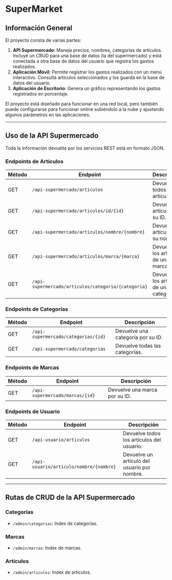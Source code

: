 # SuperMarket

## Información General

El proyecto consta de varias partes:
1. **API Supermercado**: Maneja precios, nombres, categorías de artículos. Incluye un CRUD para una base de datos (la del supermercado) y está conectada a otra base de datos del usuario que registra los gastos realizados.
2. **Aplicación Móvil**: Permite registrar los gastos realizados con un menú interactivo. Consulta artículos seleccionados y los guarda en la base de datos del usuario.
3. **Aplicación de Escritorio**: Genera un gráfico representando los gastos registrados en porcentaje.

El proyecto está diseñado para funcionar en una red local, pero también puede configurarse para funcionar online subiéndolo a la nube y ajustando algunos parámetros en las aplicaciones.

---

## Uso de la API Supermercado

Toda la información devuelta por los servicios REST está en formato JSON.

### **Endpoints de Artículos**

| Método | Endpoint                                         | Descripción                           |
|--------|--------------------------------------------------|---------------------------------------|
| GET    | `/api-supermercado/articulos`                   | Devuelve todos los artículos.         |
| GET    | `/api-supermercado/articulos/id/{id}`           | Devuelve un artículo por su ID.       |
| GET    | `/api-supermercado/articulos/nombre/{nombre}`   | Devuelve un artículo por su nombre.   |
| GET    | `/api-supermercado/articulos/marca/{marca}`     | Devuelve los artículos de una marca.  |
| GET    | `/api-supermercado/articulos/categoria/{categoria}` | Devuelve los artículos de una categoría. |

### **Endpoints de Categorías**

| Método | Endpoint                            | Descripción                         |
|--------|-------------------------------------|-------------------------------------|
| GET    | `/api-supermercado/categorias/{id}` | Devuelve una categoría por su ID.   |
| GET    | `/api-supermercado/categorias`      | Devuelve todas las categorías.      |

### **Endpoints de Marcas**

| Método | Endpoint                        | Descripción                     |
|--------|---------------------------------|---------------------------------|
| GET    | `/api-supermercado/marcas/{id}` | Devuelve una marca por su ID.   |

### **Endpoints de Usuario**

| Método | Endpoint                                     | Descripción                                   |
|--------|----------------------------------------------|-----------------------------------------------|
| GET    | `/api-usuario/articulos`                    | Devuelve todos los artículos del usuario.     |
| GET    | `/api-usuario/articulo/nombre/{nombre}`     | Devuelve un artículo del usuario por nombre. |

---

## Rutas de CRUD de la API Supermercado

### Categorías
- `/admin/categorias`: Index de categorías.

### Marcas
- `/admin/marcas`: Index de marcas.

### Artículos
- `/admin/articulos`: Index de artículos.
